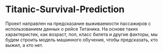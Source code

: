 # Titanic-Survival-Prediction
Проект направлен на предсказание выживаемости пассажиров с использованием данных о рейсе Титаника. На основе таких характеристик, как возраст, пол, класс билета и другие факторы, мы будем строить модель машинного обучения, чтобы предсказать, кто выжил, а кто нет.
